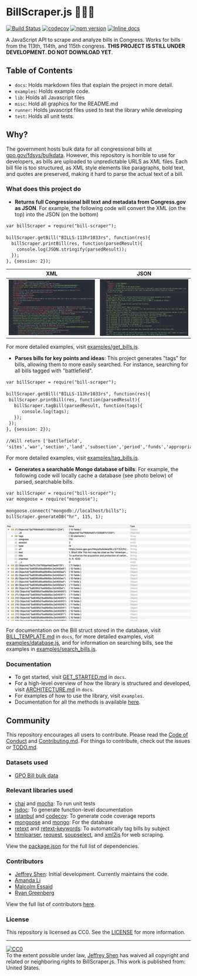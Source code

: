 # BillScraper.js 📝📝📝
[![Build Status](https://travis-ci.org/jeffreyshen19/BillScraper.js.svg?branch=master)](https://travis-ci.org/jeffreyshen19/BillScraper.js) [![codecov](https://codecov.io/gh/jeffreyshen19/BillScraper.js/branch/master/graph/badge.svg)](https://codecov.io/gh/jeffreyshen19/BillScraper.js) [![npm version](https://badge.fury.io/js/bill-scraper.svg)](https://badge.fury.io/js/bill-scraper) [![Inline docs](http://inch-ci.org/github/dwyl/hapi-auth-jwt2.svg?branch=master)](https://jeffreyshen19.github.io/BillScraper.js/out/)

A JavaScript API to scrape and analyze bills in Congress. Works for bills from the 113th, 114th, and 115th congress. **THIS PROJECT IS STILL UNDER DEVELOPMENT. DO NOT DOWNLOAD YET**.

## Table of Contents

* `docs`: Holds markdown files that explain the project in more detail.
* `examples`: Holds example code.
* `lib`: Holds all Javascript files
* `misc`: Hold all graphics for the README.md
* `runner`: Holds javascript files used to test the library while developing
* `test`: Holds all unit tests.

## Why?
The government hosts bulk data for all congressional bills at [gpo.gov/fdsys/bulkdata](https://www.gpo.gov/fdsys/bulkdata). However, this repository is horrible to use for developers, as bills are uploaded to unpredictable URLS as XML files. Each bill file is too structured, as XML style elements like paragraphs, bold text, and quotes are preserved, making it hard to parse the actual text of a bill.  

### What does this project do
 * **Returns full Congressional bill text and metadata from Congress.gov as JSON**. For example, the following code will convert the XML (on the top) into the JSON (on the bottom)

  ```
  var billScraper = require("bill-scraper");

  billScraper.getBill("BILLS-113hr1033rs", function(res){
    billScraper.printBill(res, function(parsedResult){
      console.log(JSON.stringify(parsedResult));
    });
  }, {session: 2});
  ```
  XML                      |  JSON                    
  :-----------------------:|:-----------------------:
  ![XML](misc/xml.png)     |  ![JSON](misc/json.png)

  For more detailed examples, visit [examples/get_bills.js](examples/get_bills.js).

 * **Parses bills for key points and ideas**: This project generates "tags" for bills, allowing them to more easily searched. For instance, searching for all bills tagged with "battlefield".

  ```
  var billScraper = require("bill-scraper");

  billScraper.getBill("BILLS-113hr1033rs", function(res){
   billScraper.printBill(res, function(parsedResult){
     billScraper.tagBill(parsedResult, function(tags){
        console.log(tags);
     });
   });
  }, {session: 2});

  //Will return ['battlefield', 'sites','war','section','land','subsection','period','funds','appropriation','protection','revolutionary','public','sub','term','nations','civil','preservation','service','sellers','prohibition','purposes','person','entity','matter','influence','law','ratification','policy'];
  ```

  For more detailed examples, visit [examples/tag_bills.js](examples/tag_bill.js).

 * **Generates a searchable Mongo database of bills**: For example, the following code will locally cache a database (see photo below) of parsed, searchable bills.

  ```
  var billScraper = require("bill-scraper");
  var mongoose = require("mongoose");

  mongoose.connect("mongodb://localhost/bills");
  billScraper.generateDB("hr", 115, 1);
  ```

  ![Database](misc/database.png)

  For documentation on the Bill struct stored in the database, visit [BILL_TEMPLATE.md](docs/BILL_TEMPLATE.md) in `docs`, for more detailed examples, visit [examples/database.js](examples/database.js), and for information on searching bills, see the examples in [examples/search_bills.js](examples/search_bills.js).


### Documentation
* To get started, visit [GET_STARTED.md](docs/GET_STARTED.md) in `docs`.
* For a high-level overview of how the library is structured and developed, visit [ARCHITECTURE.md](docs/ARCHITECTURE.md) in `docs`.
* For examples of how to use the library, visit `examples`.
* Documentation for all the methods is available [here](https://jeffreyshen19.github.io/BillScraper.js/out/).

## Community

This repository encourages all users to contribute. Please read the [Code of Conduct](./CODE_OF_CONDUCT.md) and [Contributing.md](./CONTRIBUTING.md). For things to contribute, check out the issues or [TODO.md](./TODO.md).

### Datasets used

* [GPO Bill bulk data](https://www.gpo.gov/fdsys/bulkdata)

### Relevant libraries used

* [chai](https://github.com/chaijs/chai) and [mocha](https://github.com/mochajs/mocha): To run unit tests
* [jsdoc](https://github.com/jsdoc3/jsdoc): To generate function-level documentation
* [istanbul](https://github.com/gotwarlost/istanbul) and [codecov](https://github.com/codecov/codecov-node): To generate code coverage reports
* [mongoose](https://github.com/Automattic/mongoose) and [mongo](https://github.com/mongodb/mongo): For the database
* [retext](https://github.com/retextjs/retext) and [retext-keywords](https://github.com/retextjs/retext-keywords): To automatically tag bills by subject
* [htmlparser](https://github.com/tautologistics/node-htmlparser), [request](https://github.com/request/request), [soupselect](https://github.com/harryf/node-soupselect), and [xml2js](https://github.com/Leonidas-from-XIV/node-xml2js) for web scraping.

View the [package.json](package.json) for the full list of dependencies.

### Contributors

* [Jeffrey Shen](https://github.com/jeffreyshen19): Initial development. Currently maintains the code.
* [Amanda Li](https://github.com/dabao12321)
* [Malcolm Essaid](https://github.com/malcolmessaid)
* [Ryan Greenberg](https://github.com/optomal7)

View the full list of contributors [here](https://github.com/jeffreyshen19/BillScraper.js/graphs/contributors).

### License
This repository is licensed as CC0. See the [LICENSE](./LICENSE) for more information.

---

<p xmlns:dct="http://purl.org/dc/terms/" xmlns:vcard="http://www.w3.org/2001/vcard-rdf/3.0#">
  <a rel="license"
     href="http://creativecommons.org/publicdomain/zero/1.0/">
    <img src="http://i.creativecommons.org/p/zero/1.0/88x31.png" style="border-style: none;" alt="CC0" />
  </a>
  <br />
  To the extent possible under law,
  <a rel="dct:publisher"
     href="jeffreyshen.com">
    <span property="dct:title">Jeffrey Shen</span></a>
  has waived all copyright and related or neighboring rights to
  <span property="dct:title">BillScraper.js</span>.
This work is published from:
<span property="vcard:Country" datatype="dct:ISO3166"
      content="US" about="jeffreyshen.com">
  United States</span>.
</p>

